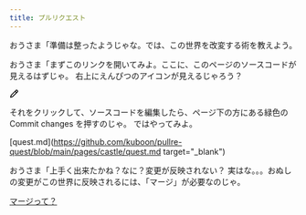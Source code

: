 ```yaml
---
title: プルリクエスト
---
```

おうさま「準備は整ったようじゃな。では、この世界を改変する術を教えよう。

おうさま「まずこのリンクを開いてみよ。ここに、このページのソースコードが見えるはずじゃ。
右上にえんぴつのアイコンが見えるじゃろう？

<svg aria-hidden="true" height="16" viewBox="0 0 16 16" version="1.1" width="16" data-view-component="true" class="octicon octicon-pencil">
    <path fill-rule="evenodd" d="M11.013 1.427a1.75 1.75 0 012.474 0l1.086 1.086a1.75 1.75 0 010 2.474l-8.61 8.61c-.21.21-.47.364-.756.445l-3.251.93a.75.75 0 01-.927-.928l.929-3.25a1.75 1.75 0 01.445-.758l8.61-8.61zm1.414 1.06a.25.25 0 00-.354 0L10.811 3.75l1.439 1.44 1.263-1.263a.25.25 0 000-.354l-1.086-1.086zM11.189 6.25L9.75 4.81l-6.286 6.287a.25.25 0 00-.064.108l-.558 1.953 1.953-.558a.249.249 0 00.108-.064l6.286-6.286z"></path>
</svg>

それをクリックして、ソースコードを編集したら、ページ下の方にある緑色の Commit changes を押すのじゃ。
ではやってみよ。

[quest.md](https://github.com/kuboon/pullre-quest/blob/main/pages/castle/quest.md target="_blank")


おうさま「上手く出来たかね？なに？変更が反映されない？
実はな。。。おぬしの変更がこの世界に反映されるには、「マージ」が必要なのじゃ。

[マージって？](merge)
